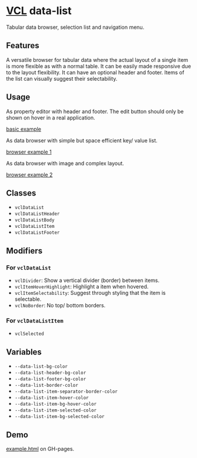 # [VCL](https://github.com/vcl/doc) data-list

Tabular data browser, selection list and navigation menu.

## Features

A versatile browser for tabular data where the actual layout
of a single item is more flexible as with a normal table.
It can be easily made responsive due to the layout flexibility.
It can have an optional header and footer.
Items of the list can visually suggest their selectability.

## Usage

As property editor with header and footer. The edit button should only be shown
on hover in a real application.

[basic example](/demo/example-basic.html)

As data browser with simple but space efficient key/ value list.

[browser example 1](/demo/example-browser-1.html)

As data browser with image and complex layout.

[browser example 2](/demo/example-browser-2.html)

## Classes

- `vclDataList`
- `vclDataListHeader`
- `vclDataListBody`
- `vclDataListItem`
- `vclDataListFooter`

## Modifiers

### For `vclDataList`

- `vclDivider`: Show a vertical divider (border) between items.
- `vclItemHoverHighlight`: Highlight a item when hovered.
- `vclItemSelectability`: Suggest through styling that the item is selectable.
- `vclNoBorder`: No top/ bottom borders.

### For `vclDataListItem`

- `vclSelected`

## Variables

- `--data-list-bg-color`
- `--data-list-header-bg-color`
- `--data-list-footer-bg-color`
- `--data-list-border-color`
- `--data-list-item-separator-border-color`
- `--data-list-item-hover-color`
- `--data-list-item-bg-hover-color`
- `--data-list-item-selected-color`
- `--data-list-item-bg-selected-color`

## Demo

[example.html](/demo/example.html) on GH-pages.
